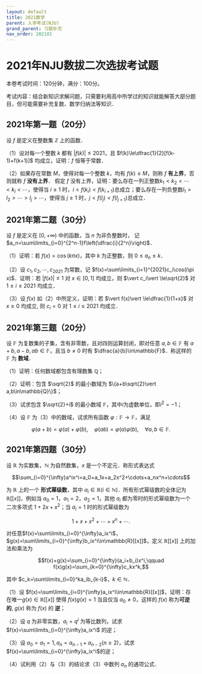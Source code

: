```yaml
---
layout: default
title: 2021数学
parent: 入学考试(NJU)
grand_parent: 习题补充
nav_order: 202101
---
```


# 2021年NJU数拔二次选拔考试题

本卷考试时间：120分钟，满分：100分。

考试内容：结合新知识求解问题，只需要利用高中所学过的知识就能解答大部分题目，但可能需要补充复数、数学归纳法等知识．

## 2021年第一题（20分）

设 $f$ 是定义在整数集 $\mathbb{Z}$ 上的函数．

（1）设对每一个整数 $k$ 都有 $\vert f(k)\vert \le 2021$，且 $f(k)\le\dfrac{1}{2}[f(k-1)+f(k+1)]$ 均成立，证明：$f$ 恒等于常数．

（2）如果存在常数 $M$，使得对每一个整数 $k$，均有 $f(k)\le M$，则称 $f$ **有上界**，否则就称 $f$ **没有上界**． 假定 $f$ 没有上界，证明：要么存在一列正整数$k_1 < k_2 < \cdots < k_i < \cdots$，使得当 $i\ge 1$ 时，$i < f(k_i) < f(k_{i+1})$总成立；要么存在一列负整数$l_1 > l_2 > \cdots > l_j > \cdots$，使得当 $j\ge 1$ 时，$j < f(l_j)< f(l_{j+1})$总成立．





<div STYLE="page-break-after: always;"></div>


## 2021年第二题（30分）

设 $f$ 是定义在 $[0,+\infty)$ 中的函数，当 $n$ 为非负整数时，
记 $a_n=\sum\limits_{i=0}^{2^n-1}f\left(\dfrac{i}{2^n}\right)$．

（1）证明：若 $f(x)=\cos(k\pi x)$，其中 $k$ 为正整数，则 $0\le a_n\le k$．

（2）设 $c_1,c_2,\cdots,c_{2021}$ 为常数，记 $f(x)=\sum\limits_{i=1}^{2021}c_i\cos(i\pi x)$．证明：若 $\vert f(x)\vert \le 1$ 对 $x\in[0,1]$ 均成立，则 $\vert c_i\vert \le\sqrt{2}$ 对 $1\le i\le 2021$ 均成立．

（3）设 $f(x)$ 如（2）中所定义，证明：若 $\vert f(x)\vert \le\dfrac{1}{1+x}$ 对 $x\ge 0$ 均成立,
则 $c_i=0$ 对 $1\le i\le 2021$ 均成立．


<div STYLE="page-break-after: always;"></div>


## 2021年第三题（20分）

设 $\mathbb{F}$ 为复数集的子集，含有非零数，且对四则运算封闭，即对任意 $a,b\in\mathbb{F}$ 有 $a+b,a-b,ab\in\mathbb{F}$，且当 $b\ne 0$ 时有 $\dfrac{a}{b}\in\mathbb{F}$．称这样的 $\mathbb{F}$ 为 **数域**．

（1）证明：任何数域都包含有理数集 $\mathbb{Q}$；

（2）证明：包含 $\sqrt{2}$ 的最小数域为 $\{a+b\sqrt{2}\vert a,b\in\mathbb{Q}\}$；

（3）试求包含 $\sqrt{2}+i$ 的最小数域 $\mathbb{F}$，其中$i$为虚数单位，即$i^2=-1$；

（4）设 $\mathbb{F}$ 为（3）中的数域，试求所有函数 $\varphi:\mathbb{F}\to\mathbb{F}$，满足

$$\varphi(a+b)=\varphi(a)+\varphi(b),\quad \varphi(ab)=\varphi(a)\varphi(b), \quad \forall a,b\in\mathbb{F}.$$


<div STYLE="page-break-after: always;"></div>

## 2021年第四题（30分）

设 $\mathbb{R}$ 为实数集，$\mathbb{N}$ 为自然数集，$x$ 是一个不定元．称形式表达式

$$\sum_{i=0}^{\infty}a^ix^i=a_0+a_1x+a_2x^2+\cdots+a_nx^n+\cdots$$

为 $\mathbb{R}$ 上的一个 **形式幂级数**，其中 $a_i\in\mathbb{R}(i\in\mathbb{N})$．所有形式幂级数的全体记为 $\mathbb{R}[[x]]$，例如当 $a_0=1$，$a_1=2$，$a_2=1$，其他 $a_i$ 都为零时的形式幂级数为一个二次多项式 $1+2x+x^2$；当 $a_i=1$ 时的形式幂级数为

$$1+x+x^2+\cdots+x^n+\cdots.$$

对任意$f(x)=\sum\limits_{i=0}^{\infty}a_ix^i$，$g(x)=\sum\limits_{i=0}^{\infty}b_ix^i\in\mathbb{R}[[x]]$，定义 $\mathbb{R}[[x]]$ 上的加法和乘法为

$$f(x)+g(x)=\sum_{i=0}^{\infty}(a_i+b_i)x^i,\qquad f(x)g(x)=\sum_{k=0}^{\infty}c_kx^k,$$

其中 $c_k=\sum\limits_{i=0}^ka_ib_{k-i}$，$k\in\mathbb{N}$．

（1）设 $f(x)=\sum\limits_{i=0}^{\infty}a_ix^i\in\mathbb{R}[[x]]$，证明：存在唯一$g(x)\in\mathbb{R}[[x]]$ 使得 $f(x)g(x)=1$ 当且仅当 $a_0\ne 0$，这样的 $f(x)$ 称为**可逆的**, $g(x)$ 称为 $f(x)$ 的 **逆**；

（2）设 $q$ 为非零实数，$a_i=q^i$ 为等比数列，试求 $f(x)=\sum\limits_{i=0}^{\infty}a_ix^i$ 的逆；

（3）设 $a_0=a_1=1,a_n=a_{n-1}+a_{n-2}(n\ge 2)$，试求 $f(x)=\sum\limits_{i=0}^{\infty}a_ix^i$的逆；

（4）试利用（2）与（3）的结论求（3）中数列 $a_n$ 的通项公式．

